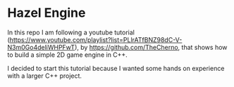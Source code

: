 # Hazel Engine
In this repo I am following a youtube tutorial (https://www.youtube.com/playlist?list=PLlrATfBNZ98dC-V-N3m0Go4deliWHPFwT), by https://github.com/TheCherno, that shows how to build a simple 2D game engine in C++.

I decided to start this tutorial because I wanted some hands on experience with a larger C++ project.
